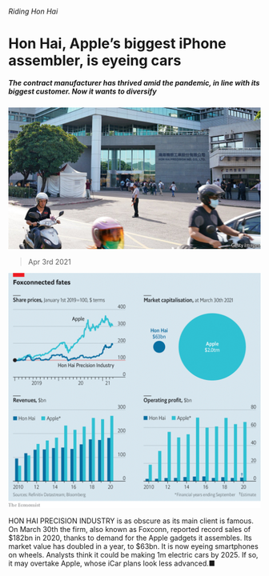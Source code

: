 ###### Riding Hon Hai

# Hon Hai, Apple’s biggest iPhone assembler, is eyeing cars 

##### The contract manufacturer has thrived amid the pandemic, in line with its biggest customer. Now it wants to diversify 

![image](images/20210403_wbp502.jpg) 

> Apr 3rd 2021 

![image](images/20210403_WBC339.png) 


HON HAI PRECISION INDUSTRY is as obscure as its main client is famous. On March 30th the firm, also known as Foxconn, reported record sales of $182bn in 2020, thanks to demand for the Apple gadgets it assembles. Its market value has doubled in a year, to $63bn. It is now eyeing smartphones on wheels. Analysts think it could be making 1m electric cars by 2025. If so, it may overtake Apple, whose iCar plans look less advanced.■

